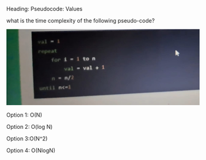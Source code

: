 Heading: Pseudocode: Values

what is the time complexity of the following pseudo-code?

![alt text](<WhatsApp Image 2024-09-06 at 08.49.04_4d6f60de.jpg>)

Option 1: O(N)

Option 2: O(log N)

Option 3:O(N^2)

Option 4: O(NlogN)
